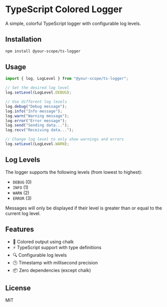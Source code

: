 # TypeScript Colored Logger

A simple, colorful TypeScript logger with configurable log levels.

## Installation

```bash
npm install @your-scope/ts-logger
```

## Usage

```typescript
import { log, LogLevel } from "@your-scope/ts-logger";

// Set the desired log level
log.setLevel(LogLevel.DEBUG);

// Use different log levels
log.debug("Debug message");
log.info("Info message");
log.warn("Warning message");
log.error("Error message");
log.send("Sending data...");
log.recv("Receiving data...");

// Change log level to only show warnings and errors
log.setLevel(LogLevel.WARN);
```

## Log Levels

The logger supports the following levels (from lowest to highest):

-   `DEBUG` (0)
-   `INFO` (1)
-   `WARN` (2)
-   `ERROR` (3)

Messages will only be displayed if their level is greater than or equal to the current log level.

## Features

-   🎨 Colored output using chalk
-   ⚡ TypeScript support with type definitions
-   🔍 Configurable log levels
-   🕒 Timestamp with millisecond precision
-   📦 Zero dependencies (except chalk)

## License

MIT
